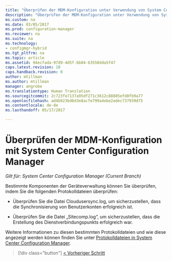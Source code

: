 ```yaml
---
title: "Überprüfen der MDM-Konfiguration unter Verwendung von System Center Configuration Manager | Microsoft-Dokumentation"
description: "Überprüfen der MDM-Konfiguration unter Verwendung von System Center Configuration Manager."
ms.custom: na
ms.date: 03/05/2017
ms.prod: configuration-manager
ms.reviewer: na
ms.suite: na
ms.technology:
- configmgr-hybrid
ms.tgt_pltfrm: na
ms.topic: article
ms.assetid: 94ecfada-97d9-4d5f-bb04-63550dda5f47
caps.latest.revision: 18
caps.handback.revision: 0
author: mtillman
ms.author: mtillman
manager: angrobe
ms.translationtype: Human Translation
ms.sourcegitcommit: 2c723fe7137a95df271c3612c88805efd8fb9a77
ms.openlocfilehash: ad4b923bd6d3e8acfe799a4ebe2adec737939d75
ms.contentlocale: de-de
ms.lasthandoff: 05/17/2017

---
```

# <a name="verify-mdm-configuration-with-system-center-configuration-manager"></a>Überprüfen der MDM-Konfiguration mit System Center Configuration Manager

*Gilt für: System Center Configuration Manager (Current Branch)*

Bestimmte Komponenten der Geräteverwaltung können Sie überprüfen, indem Sie die folgenden Protokolldateien überprüfen:

-   Überprüfen Sie die Datei Cloudusersync.log, um sicherzustellen, dass die Synchronisierung von Benutzerkonten erfolgreich ist.

-   Überprüfen Sie die Datei „Sitecomp.log“, um sicherzustellen, dass die Erstellung des Dienstverbindungspunkts erfolgreich war.

Weitere Informationen zu diesen bestimmten Protokolldateien und wie diese angezeigt werden können finden Sie unter [Protokolldateien in System Center Configuration Manager](../../core/plan-design/hierarchy/log-files.md#a-namebkmkfunctionlogsa-log-files-for-configuration-manager-functionality).

> [!div class="button"]
[< Vorheriger Schritt](set-up-additional-management.md)

